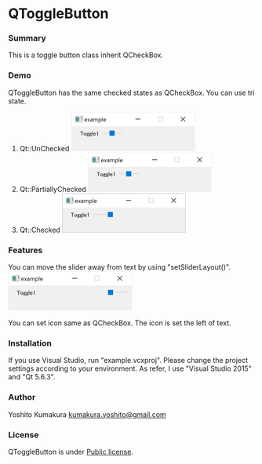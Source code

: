 # QToggleButton

### Summary

This is a toggle button class inherit QCheckBox.

### Demo

QToggleButton has the same checked states as QCheckBox.
You can use tri state.

1. Qt::UnChecked
   <img src="pictures\off.png" alt="off" style="zoom:50%;" />
2. Qt::PartiallyChecked
   <img src="pictures\partially.png" alt="partially" style="zoom:50%;" />
3. Qt::Checked
   <img src="pictures\on.png" alt="on" style="zoom:50%;" />

### Features

You can move the slider away from text by using "setSliderLayout()".
<img src="pictures\far.png" alt="far" style="zoom:50%;" />

You can set icon same as QCheckBox.
The icon is set the left of text.

### Installation

If you use Visual Studio, run "example.vcxproj".
Please change the project settings according to your environment.
As refer, I use "Visual Studio 2015" and "Qt 5.6.3".

### Author

Yoshito Kumakura
kumakura.yoshito@gmail.com

### License

QToggleButton is under [Public license](https://github.com/Kuma4410/QToggleButton/blob/main/LICENSE).


